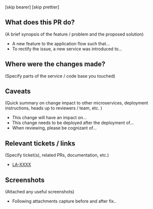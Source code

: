 [skip bearer]
[skip prettier]

## What does this PR do?
(A brief synopsis of the feature / problem and the proposed solution)
- A new feature to the application flow such that...
- To rectify the issue, a new service was introduced to...

## Where were the changes made?
(Specify parts of the service / code base you touched)

## Caveats
(Quick summary on change impact to other microservices, deployment instructions, heads up to reviewers / team, etc. )
- This change will have an impact on...
- This change needs to be deployed after the deployment of...
- When reviewing, please be cognizant of...

## Relevant tickets / links
(Specify ticket(s), related PRs, documentation, etc.)
- [LA-XXXX](https://meetearnest.atlassian.net/browse/LA-XXXX)

## Screenshots
(Attached any useful screenshots)
- Following attachments capture before and after fix..

